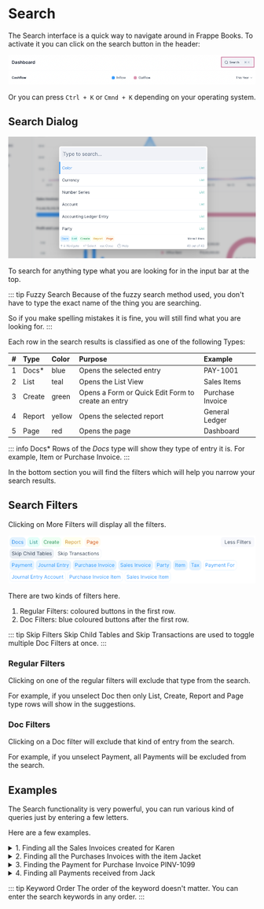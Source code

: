 # Search

The Search interface is a quick way to navigate around in Frappe Books. To
activate it you can click on the search button in the header:

![Search Bar](./images/search-bar.png)

Or you can press `Ctrl + K` or `Cmnd + K` depending on your operating system.

## Search Dialog

![Search Dialog](./images/search-dialog.png)

To search for anything type what you are looking for in the input bar at the
top.

::: tip Fuzzy Search
Because of the fuzzy search method used, you don't have to type the exact name
of the thing you are searching.

So if you make spelling mistakes it is fine, you will still find what you are
looking for.
:::

Each row in the search results is classified as one of the following Types:

|   # | Type   | Color  | Purpose                                            | Example          |
| --: | :----- | :----- | :------------------------------------------------- | :--------------- |
|   1 | Docs\* | blue   | Opens the selected entry                           | PAY-1001         |
|   2 | List   | teal   | Opens the List View                                | Sales Items      |
|   3 | Create | green  | Opens a Form or Quick Edit Form to create an entry | Purchase Invoice |
|   4 | Report | yellow | Opens the selected report                          | General Ledger   |
|   5 | Page   | red    | Opens the page                                     | Dashboard        |

::: info Docs\*
Rows of the _Docs_ type will show they type of entry it is. For example, Item or
Purchase Invoice.
:::

In the bottom section you will find the filters which will help you narrow your
search results.

## Search Filters

Clicking on More Filters will display all the filters.

![Search Filters](./images/search-filters.png)

There are two kinds of filters here.

1. Regular Filters: coloured buttons in the first row.
2. Doc Filters: blue coloured buttons after the first row.

::: tip Skip Filters
Skip Child Tables and Skip Transactions are used to toggle multiple Doc Filters
at once.
:::

### Regular Filters

Clicking on one of the regular filters will exclude that type from the search.

For example, if you unselect Doc then only List, Create, Report and Page type
rows will show in the suggestions.

### Doc Filters

Clicking on a Doc filter will exclude that kind of entry from the search.

For example, if you unselect Payment, all Payments will be excluded from the
search.

## Examples

The Search functionality is very powerful, you can run various kind of queries
just by entering a few letters.

Here are a few examples.

<details>
<summary>
1. Finding all the Sales Invoices created for Karen 
</summary>

![Sales Invoices for Karen](./images/sales-person.png)

</details>

<details>
<summary>
2. Finding all the Purchases Invoices with the item Jacket
</summary>

![Purchase Invoices for Jacket](./images/purchase-item.png)

</details>

<details>
<summary>
3. Finding the Payment for Purchase Invoice PINV-1099
</summary>

![Purchase Invoices for Jacket](./images/payment-invoice.png)

</details>

<details>
<summary>
4. Finding all Payments received from Jack
</summary>

![Purchase Invoices for Jacket](./images/payment-person.png)

</details>

::: tip Keyword Order
The order of the keyword doesn't matter. You can enter the search keywords in
any order.
:::
